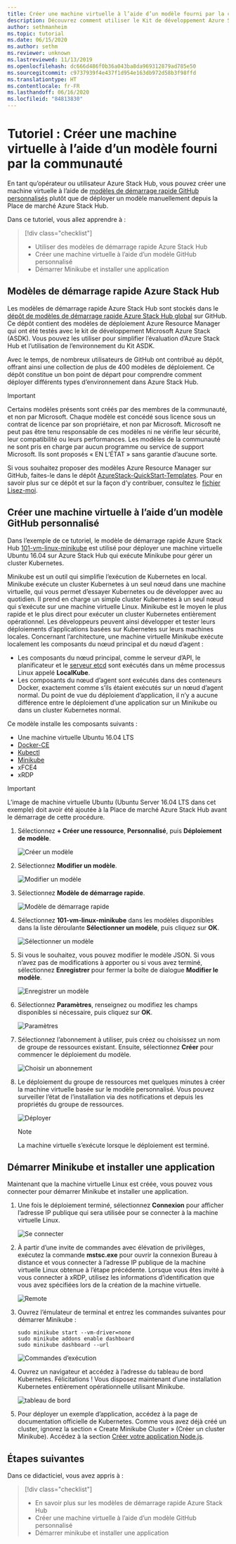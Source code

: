 ```yaml
---
title: Créer une machine virtuelle à l’aide d’un modèle fourni par la communauté
description: Découvrez comment utiliser le Kit de développement Azure Stack (ASDK) pour créer une machine virtuelle à l’aide d’un modèle prédéfini et d’un modèle GitHub personnalisé.
author: sethmanheim
ms.topic: tutorial
ms.date: 06/15/2020
ms.author: sethm
ms.reviewer: unknown
ms.lastreviewed: 11/13/2019
ms.openlocfilehash: dc666d486f0b36a043ba8da969312879ad785e50
ms.sourcegitcommit: c9737939f4e437f1d954e163db972d58b3f98ffd
ms.translationtype: HT
ms.contentlocale: fr-FR
ms.lasthandoff: 06/16/2020
ms.locfileid: "84813830"
---
```

# <a name="tutorial-create-a-vm-using-a-community-template"></a>Tutoriel : Créer une machine virtuelle à l’aide d’un modèle fourni par la communauté

En tant qu’opérateur ou utilisateur Azure Stack Hub, vous pouvez créer une machine virtuelle à l’aide de [modèles de démarrage rapide GitHub personnalisés](https://github.com/Azure/AzureStack-QuickStart-Templates) plutôt que de déployer un modèle manuellement depuis la Place de marché Azure Stack Hub.

Dans ce tutoriel, vous allez apprendre à :

> [!div class="checklist"]
> * Utiliser des modèles de démarrage rapide Azure Stack Hub
> * Créer une machine virtuelle à l’aide d’un modèle GitHub personnalisé
> * Démarrer Minikube et installer une application

## <a name="azure-stack-hub-quickstart-templates"></a>Modèles de démarrage rapide Azure Stack Hub

Les modèles de démarrage rapide Azure Stack Hub sont stockés dans le [dépôt de modèles de démarrage rapide Azure Stack Hub global](https://github.com/Azure/AzureStack-QuickStart-Templates) sur GitHub. Ce dépôt contient des modèles de déploiement Azure Resource Manager qui ont été testés avec le kit de développement Microsoft Azure Stack (ASDK). Vous pouvez les utiliser pour simplifier l’évaluation d’Azure Stack Hub et l’utilisation de l’environnement du Kit ASDK.

Avec le temps, de nombreux utilisateurs de GitHub ont contribué au dépôt, offrant ainsi une collection de plus de 400 modèles de déploiement. Ce dépôt constitue un bon point de départ pour comprendre comment déployer différents types d’environnement dans Azure Stack Hub.

> [!IMPORTANT]
> Certains modèles présents sont créés par des membres de la communauté, et non par Microsoft. Chaque modèle est concédé sous licence sous un contrat de licence par son propriétaire, et non par Microsoft. Microsoft ne peut pas être tenu responsable de ces modèles ni ne vérifie leur sécurité, leur compatibilité ou leurs performances. Les modèles de la communauté ne sont pris en charge par aucun programme ou service de support Microsoft. Ils sont proposés « EN L’ÉTAT » sans garantie d’aucune sorte.

Si vous souhaitez proposer des modèles Azure Resource Manager sur GitHub, faites-le dans le dépôt [AzureStack-QuickStart-Templates](https://github.com/Azure/AzureStack-QuickStart-Templates). Pour en savoir plus sur ce dépôt et sur la façon d’y contribuer, consultez le [fichier Lisez-moi](https://aka.ms/aa6zktg).

## <a name="create-a-vm-using-a-custom-github-template"></a>Créer une machine virtuelle à l’aide d’un modèle GitHub personnalisé

Dans l’exemple de ce tutoriel, le modèle de démarrage rapide Azure Stack Hub [101-vm-linux-minikube](https://github.com/Azure/AzureStack-QuickStart-Templates/tree/master/101-vm-linux-minikube) est utilisé pour déployer une machine virtuelle Ubuntu 16.04 sur Azure Stack Hub qui exécute Minikube pour gérer un cluster Kubernetes.

Minikube est un outil qui simplifie l’exécution de Kubernetes en local. Minikube exécute un cluster Kubernetes à un seul nœud dans une machine virtuelle, qui vous permet d’essayer Kubernetes ou de développer avec au quotidien. Il prend en charge un simple cluster Kubernetes à un seul nœud qui s’exécute sur une machine virtuelle Linux. Minikube est le moyen le plus rapide et le plus direct pour exécuter un cluster Kubernetes entièrement opérationnel. Les développeurs peuvent ainsi développer et tester leurs déploiements d’applications basées sur Kubernetes sur leurs machines locales. Concernant l’architecture, une machine virtuelle Minikube exécute localement les composants du nœud principal et du nœud d’agent :

* Les composants du nœud principal, comme le serveur d’API, le planificateur et le [serveur etcd](https://coreos.com/etcd/) sont exécutés dans un même processus Linux appelé **LocalKube**.
* Les composants du nœud d’agent sont exécutés dans des conteneurs Docker, exactement comme s’ils étaient exécutés sur un nœud d’agent normal. Du point de vue du déploiement d’application, il n’y a aucune différence entre le déploiement d’une application sur un Minikube ou dans un cluster Kubernetes normal.

Ce modèle installe les composants suivants :

* Une machine virtuelle Ubuntu 16.04 LTS
* [Docker-CE](https://download.docker.com/linux/ubuntu)
* [Kubectl](https://storage.googleapis.com/kubernetes-release/release/v1.8.0/bin/linux/amd64/kubectl)
* [Minikube](https://storage.googleapis.com/minikube/releases/latest/minikube-linux-amd64)
* xFCE4
* xRDP

> [!IMPORTANT]
> L’image de machine virtuelle Ubuntu (Ubuntu Server 16.04 LTS dans cet exemple) doit avoir été ajoutée à la Place de marché Azure Stack Hub avant le démarrage de cette procédure.

1. Sélectionnez **+ Créer une ressource**, **Personnalisé**, puis **Déploiement de modèle**.

    ![Créer un modèle](media/azure-stack-create-vm-template/1.PNG)

2. Sélectionnez **Modifier un modèle**.

    ![Modifier un modèle](media/azure-stack-create-vm-template/2.PNG)

3. Sélectionnez **Modèle de démarrage rapide**.

    ![Modèle de démarrage rapide](media/azure-stack-create-vm-template/3.PNG)

4. Sélectionnez **101-vm-linux-minikube** dans les modèles disponibles dans la liste déroulante **Sélectionner un modèle**, puis cliquez sur **OK**.

    ![Sélectionner un modèle](media/azure-stack-create-vm-template/4.PNG)

5. Si vous le souhaitez, vous pouvez modifier le modèle JSON. Si vous n’avez pas de modifications à apporter ou si vous avez terminé, sélectionnez **Enregistrer** pour fermer la boîte de dialogue **Modifier le modèle**.

    ![Enregistrer un modèle](media/azure-stack-create-vm-template/5.PNG)

6. Sélectionnez **Paramètres**, renseignez ou modifiez les champs disponibles si nécessaire, puis cliquez sur **OK**.

    ![Paramètres](media/azure-stack-create-vm-template/6.PNG)

7. Sélectionnez l’abonnement à utiliser, puis créez ou choisissez un nom de groupe de ressources existant. Ensuite, sélectionnez **Créer** pour commencer le déploiement du modèle.

    ![Choisir un abonnement](media/azure-stack-create-vm-template/7.PNG)

8. Le déploiement du groupe de ressources met quelques minutes à créer la machine virtuelle basée sur le modèle personnalisé. Vous pouvez surveiller l’état de l’installation via des notifications et depuis les propriétés du groupe de ressources.

    ![Déployer](media/azure-stack-create-vm-template/8.PNG)

    >[!NOTE]
    > La machine virtuelle s’exécute lorsque le déploiement est terminé.

## <a name="start-minikube-and-install-an-application"></a>Démarrer Minikube et installer une application

Maintenant que la machine virtuelle Linux est créée, vous pouvez vous connecter pour démarrer Minikube et installer une application.

1. Une fois le déploiement terminé, sélectionnez **Connexion** pour afficher l’adresse IP publique qui sera utilisée pour se connecter à la machine virtuelle Linux.

    ![Se connecter](media/azure-stack-create-vm-template/9.PNG)

2. À partir d’une invite de commandes avec élévation de privilèges, exécutez la commande **mstsc.exe** pour ouvrir la connexion Bureau à distance et vous connecter à l’adresse IP publique de la machine virtuelle Linux obtenue à l’étape précédente. Lorsque vous êtes invité à vous connecter à xRDP, utilisez les informations d’identification que vous avez spécifiées lors de la création de la machine virtuelle.

    ![Remote](media/azure-stack-create-vm-template/10.PNG)

3. Ouvrez l’émulateur de terminal et entrez les commandes suivantes pour démarrer Minikube :

    ```shell
    sudo minikube start --vm-driver=none
    sudo minikube addons enable dashboard
    sudo minikube dashboard --url
    ```

    ![Commandes d’exécution](media/azure-stack-create-vm-template/11.PNG)

4. Ouvrez un navigateur et accédez à l’adresse du tableau de bord Kubernetes. Félicitations ! Vous disposez maintenant d’une installation Kubernetes entièrement opérationnelle utilisant Minikube.

    ![tableau de bord](media/azure-stack-create-vm-template/12.PNG)

5. Pour déployer un exemple d’application, accédez à la page de documentation officielle de Kubernetes. Comme vous avez déjà créé un cluster, ignorez la section « Create Minikube Cluster » (Créer un cluster Minikube). Accédez à la section [Créer votre application Node.js](https://kubernetes.io/docs/tutorials/stateless-application/hello-minikube/).

## <a name="next-steps"></a>Étapes suivantes

Dans ce didacticiel, vous avez appris à :

> [!div class="checklist"]
> * En savoir plus sur les modèles de démarrage rapide Azure Stack Hub
> * Créer une machine virtuelle à l’aide d’un modèle GitHub personnalisé
> * Démarrer minikube et installer une application

